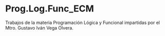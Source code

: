 # Prog.Log.Func_ECM
Trabajos de la materia Programación Lógica y Funcional impartidas por el Mtro. Gustavo Iván Vega Olvera.
